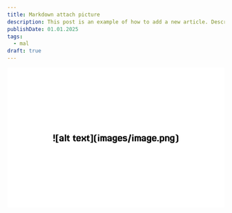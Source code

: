 ```yaml
---
title: Markdown attach picture
description: This post is an example of how to add a new article. Description 50-160 words
publishDate: 01.01.2025
tags:
  - mal
draft: true
---
```

![alt text](images/image0.png)


